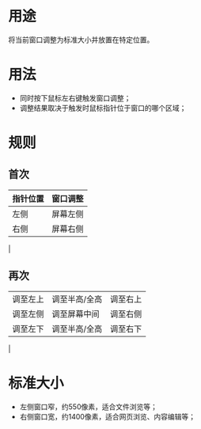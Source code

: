 # 用途
将当前窗口调整为标准大小并放置在特定位置。

# 用法
- 同时按下鼠标左右键触发窗口调整；
- 调整结果取决于触发时鼠标指针位于窗口的哪个区域；

# 规则

## 首次
|指针位置|窗口调整|
|-|-|
|左侧|屏幕左侧|
|右侧|屏幕右侧|
|

## 再次
||||
|-|-|-|
|调至左上|调至半高/全高|调至右上|
|调至左侧|调至屏幕中间|调至右侧|
|调至左下|调至半高/全高|调至右下|
|

# 标准大小
- 左侧窗口窄，约550像素，适合文件浏览等；
- 右侧窗口宽，约1400像素，适合网页浏览、内容编辑等；